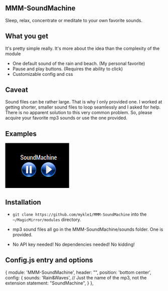 ## MMM-SoundMachine

Sleep, relax, concentrate or meditate to your own favorite sounds.

## What you get

It's pretty simple really. It's more about the idea than the complexity of the module

* One default sound of the rain and beach. (My personal favorite)
* Pause and play buttons. (Requires the ability to click)
* Customizable config and css

## Caveat

Sound files can be rather large. That is why I only provided one. I worked at getting
shorter, smaller sound files to loop seamlessly and I asked for help. There is no apparent solution
to this very common problem. So, please acquire your favorite mp3 sounds or use the one provided.

## Examples

![](images/1.png)


## Installation

* `git clone https://github.com/mykle1/MMM-SoundMachine` into the `~/MagicMirror/modules` directory.

* mp3 sound files all go in the MMM-SoundMachine/sounds folder. One is provided.

* No API key needed! No dependencies needed! No kidding!


## Config.js entry and options

{
    module: 'MMM-SoundMachine',
    header: "",
    position: 'bottom center',
    config: {
        sounds: 'Rain&Waves', // Just the name of the mp3, not the extension
        statement: "SoundMachine",
    }
},